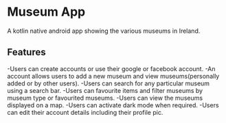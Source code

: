 # Museum App

A kotlin native android app showing the various museums in Ireland.

## Features

-Users can create accounts or use their google or facebook account.
-An account allows users to add a new museum and view museums(personally added or by other users).
-Users can search for any particular museum using a search bar.
-Users can favourite items and filter museums by museum type or favourited museums.
-Users can view the museums displayed on a map. 
-Users can activate dark mode when required.
-Users can edit their account details including their profile pic.
